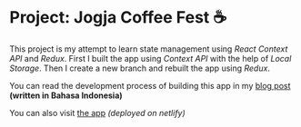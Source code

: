 # Project: Jogja Coffee Fest ☕

This project is my attempt to learn state management using _React Context API_ and _Redux_. First I built the app using _Context API_ with the help of _Local Storage_. Then I create a new branch and rebuilt the app using _Redux_.

You can read the development process of building this app in my [blog post](https://halosatrio.now.sh/posts/project-coffee/) **(written in Bahasa Indonesia)**

You can also visit [the app](https://ngopidijogja.netlify.app/) _(deployed on netlify)_
